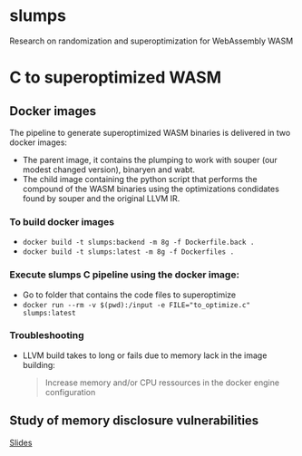 # slumps
Research on randomization and superoptimization for WebAssembly WASM 

# C to superoptimized WASM

## Docker images

The pipeline to generate superoptimized WASM binaries is delivered in two docker images:
- The parent image, it contains the plumping to work with souper (our modest changed version), binaryen and wabt.
- The child image containing the python script that performs the compound of the WASM binaries using the optimizations condidates found by souper and the original LLVM IR.

### To build docker images
- ```docker build -t slumps:backend -m 8g -f Dockerfile.back .```
- ```docker build -t slumps:latest -m 8g -f Dockerfiles .```



### Execute slumps C pipeline using the docker image:

- Go to folder that contains the code files to superoptimize
- ```docker run --rm -v $(pwd):/input -e FILE="to_optimize.c" slumps:latest ```

### Troubleshooting
- LLVM build takes to long or fails due to memory lack in the image building:
    >  Increase memory and/or CPU ressources in the docker engine configuration


## Study of memory disclosure vulnerabilities

[Slides](https://jacarte.github.io/wasm_presentation/)
